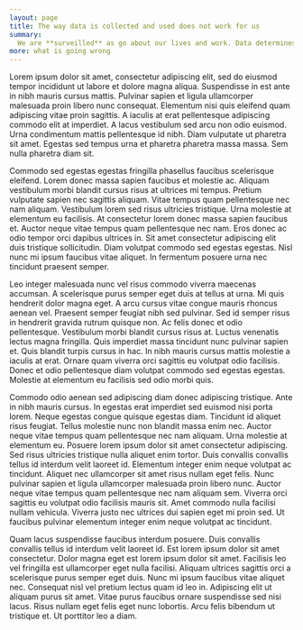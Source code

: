 ```yaml
---
layout: page
title: The way data is collected and used does not work for us
summary:
  We are **surveilled** as go about our lives and work. Data determines the **prices** we pay and the **opportunities** we are presented with as well as the **decisions** that are made about us. It **widens the gaps** between the privileged and the marginalised. The **power of big tech** has a distorting effect on our economies. Social media and **targeted advertising** have turned democratic elections into digital battlegrounds. Little consideration is made to the **environmental impact** of data. And somehow we miss out on the **public benefits** of data at the same time.
more: what is going wrong
---
```

Lorem ipsum dolor sit amet, consectetur adipiscing elit, sed do eiusmod tempor incididunt ut labore et dolore magna aliqua. Suspendisse in est ante in nibh mauris cursus mattis. Pulvinar sapien et ligula ullamcorper malesuada proin libero nunc consequat. Elementum nisi quis eleifend quam adipiscing vitae proin sagittis. A iaculis at erat pellentesque adipiscing commodo elit at imperdiet. A lacus vestibulum sed arcu non odio euismod. Urna condimentum mattis pellentesque id nibh. Diam vulputate ut pharetra sit amet. Egestas sed tempus urna et pharetra pharetra massa massa. Sem nulla pharetra diam sit.

Commodo sed egestas egestas fringilla phasellus faucibus scelerisque eleifend. Lorem donec massa sapien faucibus et molestie ac. Aliquam vestibulum morbi blandit cursus risus at ultrices mi tempus. Pretium vulputate sapien nec sagittis aliquam. Vitae tempus quam pellentesque nec nam aliquam. Vestibulum lorem sed risus ultricies tristique. Urna molestie at elementum eu facilisis. At consectetur lorem donec massa sapien faucibus et. Auctor neque vitae tempus quam pellentesque nec nam. Eros donec ac odio tempor orci dapibus ultrices in. Sit amet consectetur adipiscing elit duis tristique sollicitudin. Diam volutpat commodo sed egestas egestas. Nisl nunc mi ipsum faucibus vitae aliquet. In fermentum posuere urna nec tincidunt praesent semper.

Leo integer malesuada nunc vel risus commodo viverra maecenas accumsan. A scelerisque purus semper eget duis at tellus at urna. Mi quis hendrerit dolor magna eget. A arcu cursus vitae congue mauris rhoncus aenean vel. Praesent semper feugiat nibh sed pulvinar. Sed id semper risus in hendrerit gravida rutrum quisque non. Ac felis donec et odio pellentesque. Vestibulum morbi blandit cursus risus at. Luctus venenatis lectus magna fringilla. Quis imperdiet massa tincidunt nunc pulvinar sapien et. Quis blandit turpis cursus in hac. In nibh mauris cursus mattis molestie a iaculis at erat. Ornare quam viverra orci sagittis eu volutpat odio facilisis. Donec et odio pellentesque diam volutpat commodo sed egestas egestas. Molestie at elementum eu facilisis sed odio morbi quis.

Commodo odio aenean sed adipiscing diam donec adipiscing tristique. Ante in nibh mauris cursus. In egestas erat imperdiet sed euismod nisi porta lorem. Neque egestas congue quisque egestas diam. Tincidunt id aliquet risus feugiat. Tellus molestie nunc non blandit massa enim nec. Auctor neque vitae tempus quam pellentesque nec nam aliquam. Urna molestie at elementum eu. Posuere lorem ipsum dolor sit amet consectetur adipiscing. Sed risus ultricies tristique nulla aliquet enim tortor. Duis convallis convallis tellus id interdum velit laoreet id. Elementum integer enim neque volutpat ac tincidunt. Aliquet nec ullamcorper sit amet risus nullam eget felis. Nunc pulvinar sapien et ligula ullamcorper malesuada proin libero nunc. Auctor neque vitae tempus quam pellentesque nec nam aliquam sem. Viverra orci sagittis eu volutpat odio facilisis mauris sit. Amet commodo nulla facilisi nullam vehicula. Viverra justo nec ultrices dui sapien eget mi proin sed. Ut faucibus pulvinar elementum integer enim neque volutpat ac tincidunt.

Quam lacus suspendisse faucibus interdum posuere. Duis convallis convallis tellus id interdum velit laoreet id. Est lorem ipsum dolor sit amet consectetur. Dolor magna eget est lorem ipsum dolor sit amet. Facilisis leo vel fringilla est ullamcorper eget nulla facilisi. Aliquam ultrices sagittis orci a scelerisque purus semper eget duis. Nunc mi ipsum faucibus vitae aliquet nec. Consequat nisl vel pretium lectus quam id leo in. Adipiscing elit ut aliquam purus sit amet. Vitae purus faucibus ornare suspendisse sed nisi lacus. Risus nullam eget felis eget nunc lobortis. Arcu felis bibendum ut tristique et. Ut porttitor leo a diam.
